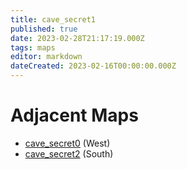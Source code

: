 ```yaml
---
title: cave_secret1
published: true
date: 2023-02-28T21:17:19.000Z
tags: maps
editor: markdown
dateCreated: 2023-02-16T00:00:00.000Z
---
```



# Adjacent Maps
 * [cave_secret0](/maps/cave_secret0) (West)
 * [cave_secret2](/maps/cave_secret2) (South)
